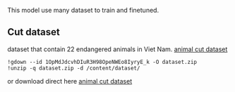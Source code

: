 This model use many dataset to train and finetuned. 

## Cut dataset 

dataset that contain 22 endangered animals in Viet Nam. [animal cut dataset](Config/data1.yaml)
```
!gdown --id 1OpMdJdcvhDIuR3H98OpeNWEo8IyryE_k -O dataset.zip
!unzip -q dataset.zip -d /content/dataset/
```
or download direct here [animal cut dataset](Data/cutdata1) 

